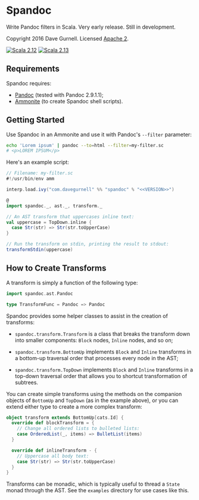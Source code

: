 # Spandoc

Write Pandoc filters in Scala. Very early release. Still in development.

Copyright 2016 Dave Gurnell. Licensed [Apache 2][license].

[![Scala 2.12](https://img.shields.io/maven-central/v/com.davegurnell/spandoc_2.12?label=Scala%202.12)](https://search.maven.org/artifact/com.davegurnell/spandoc_2.12)
[![Scala 2.13](https://img.shields.io/maven-central/v/com.davegurnell/spandoc_2.13?label=Scala%202.13)](https://search.maven.org/artifact/com.davegurnell/spandoc_2.13)

## Requirements

Spandoc requires:

- [Pandoc][pandoc] (tested with Pandoc 2.9.1.1);
- [Ammonite][ammonite] (to create Spandoc shell scripts).

## Getting Started

Use Spandoc in an Ammonite and use it with Pandoc's `--filter` parameter:

```bash
echo 'Lorem ipsum' | pandoc --to=html --filter=my-filter.sc
# <p>LOREM IPSUM</p>
```

Here's an example script:

```scala
// Filename: my-filter.sc
#!/usr/bin/env amm

interp.load.ivy("com.davegurnell" %% "spandoc" % "<<VERSION>>")

@
import spandoc._, ast._, transform._

// An AST transform that uppercases inline text:
val uppercase = TopDown.inline {
  case Str(str) => Str(str.toUpperCase)
}

// Run the transform on stdin, printing the result to stdout:
transformStdin(uppercase)
```

## How to Create Transforms

A transform is simply a function of the following type:

```scala
import spandoc.ast.Pandoc

type TransformFunc = Pandoc => Pandoc
```

Spandoc provides some helper classes
to assist in the creation of transforms:

- `spandoc.transform.Transform` is a class that breaks the transform
  down into smaller components: `Block` nodes, `Inline` nodes, and so on;

- `spandoc.transform.BottomUp` implements `Block` and `Inline` transforms
  in a bottom-up traversal order that processes every node in the AST;

- `spandoc.transform.TopDown` implements `Block` and `Inline` transforms
  in a top-down traversal order that allows you to shortcut transformation of subtrees.

You can create simple transforms using the methods on the companion objects of
`BottomUp` and `TopDown` (as in the example above),
or you can extend either type to create a more complex transform:

```scala
object transform extends BottomUp[cats.Id] {
  override def blockTransform = {
    // Change all ordered lists to bulleted lists:
    case OrderedList(_, items) => BulletList(items)
  }

  override def inlineTransform - {
    // Uppercase all body text:
    case Str(str) => Str(str.toUpperCase)
  }
}
```

Transforms can be monadic, which is typically useful
to thread a `State` monad through the AST.
See the `examples` directory for use cases like this.

[license]: http://www.apache.org/licenses/LICENSE-2.0
[pandoc]: https://pandoc.org/
[ammonite]: https://ammonite.io/
